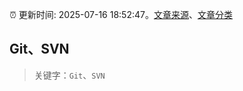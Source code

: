 :alarm_clock: 更新时间: 2025-07-16 18:52:47。[文章来源](/README.md)、[文章分类](/TAGS.md)

## Git、SVN


> 关键字：`Git`、`SVN`



